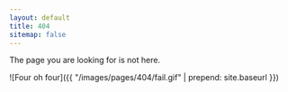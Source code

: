 ```yaml
---
layout: default
title: 404
sitemap: false
---
```


The page you are looking for is not here.

![Four oh four]({{ "/images/pages/404/fail.gif" | prepend: site.baseurl }})
